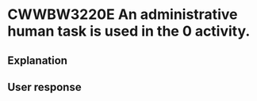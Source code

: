 # CWWBW3220E An administrative human task is used in the 0 activity.

## Explanation

## User response